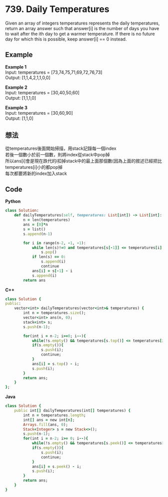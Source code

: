 # 739. Daily Temperatures
Given an array of integers temperatures represents the daily temperatures, return an array answer such that answer[i] is the number of days you have to wait after the ith day to get a warmer temperature. If there is no future day for which this is possible, keep answer[i] == 0 instead.

 ## Example
**Example 1**  
Input: temperatures = [73,74,75,71,69,72,76,73]  
Output: [1,1,4,2,1,1,0,0]  

**Example 2**  
Input: temperatures = [30,40,50,60]  
Output: [1,1,1,0]  

**Example 3**  
Input: temperatures = [30,60,90]  
Output: [1,1,0]  

## 想法
從temperatures後面開始掃描，用stack記錄每一個index  
若後一個數小於前一個數，則將index從stack中pop掉  
所以ans[i]會是現在跌代的i扣掉stack中的最上面那個數(因為上面的敘述已經把比temperatures[i]小的都pop掉  
每次都要將新的index加入stack  

## Code
**Python**
```ruby
class Solution:
    def dailyTemperatures(self, temperatures: List[int]) -> List[int]:
        n = len(temperatures)
        ans = [0]*n
        s = list()
        s.append(n-1)

        for i in range(n-2, -1, -1):
            while len(s)!=0 and temperatures[s[-1]] <= temperatures[i]:
                s.pop()
            if len(s) == 0:
                s.append(i)
                continue
            ans[i] = s[-1] - i
            s.append(i)
        return ans
```
**C++**
```ruby
class Solution {
public:
    vector<int> dailyTemperatures(vector<int>& temperatures) {
        int n = temperatures.size();
        vector<int> ans(n, 0);
        stack<int> s;
        s.push(n-1);

        for(int i = n-2; i>=0; i--){
            while(!s.empty() && temperatures[s.top()] <= temperatures[i]) s.pop();
            if(s.empty()){
                s.push(i);
                continue;
            }
            ans[i] = s.top() - i;
            s.push(i);
        }
        return ans;
    }
};
```
**Java**
```ruby
class Solution {
    public int[] dailyTemperatures(int[] temperatures) {
        int n = temperatures.length;
        int[] ans = new int[n];
        Arrays.fill(ans, 0);
        Stack<Integer> s = new Stack<>();
        s.push(n-1);
        for(int i = n-2; i>= 0; i--){
            while(!s.empty() && temperatures[s.peek()] <= temperatures[i]) s.pop();
            if(s.empty()){
                s.push(i);
                continue;
            }
            ans[i] = s.peek() - i;
            s.push(i);
        }
        return ans;
    }
}
```
